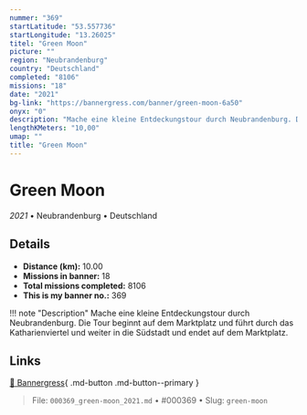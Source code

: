 ```yaml
---
nummer: "369"
startLatitude: "53.557736"
startLongitude: "13.26025"
titel: "Green Moon"
picture: ""
region: "Neubrandenburg"
country: "Deutschland"
completed: "8106"
missions: "18"
date: "2021"
bg-link: "https://bannergress.com/banner/green-moon-6a50"
onyx: "0"
description: "Mache eine kleine Entdeckungstour durch Neubrandenburg. Die Tour beginnt auf dem Marktplatz und führt durch das Katharienviertel und weiter in die Südstadt und endet auf dem Marktplatz."
lengthKMeters: "10,00"
umap: ""
title: "Green Moon"
---
```

# Green Moon

*2021* • Neubrandenburg • Deutschland



## Details
- **Distance (km):** 10.00
- **Missions in banner:** 18
- **Total missions completed:** 8106
- **This is my banner no.:** 369


!!! note "Description"
    Mache eine kleine Entdeckungstour durch Neubrandenburg. Die Tour beginnt auf dem Marktplatz und führt durch das Katharienviertel und weiter in die Südstadt und endet auf dem Marktplatz.



## Links
[🔗 Bannergress](https://bannergress.com/banner/green-moon-6a50){ .md-button .md-button--primary }



> File: `000369_green-moon_2021.md` • #000369 • Slug: `green-moon`

